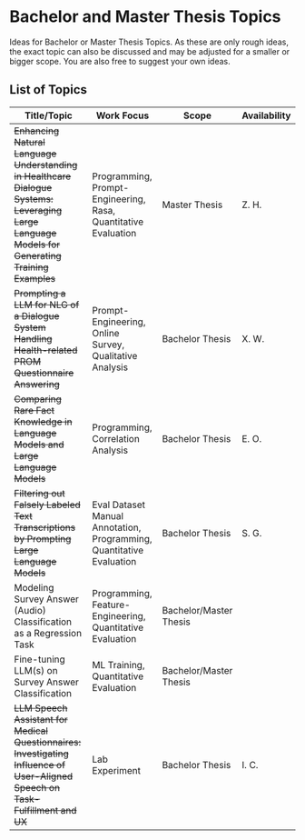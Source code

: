# Bachelor and Master Thesis Topics
Ideas for Bachelor or Master Thesis Topics. As these are only rough ideas, the exact topic can also be discussed and may be adjusted for a smaller or bigger scope. You are also free to suggest your own ideas.


## List of Topics
| Title/Topic |  Work Focus        | Scope |  Availability |
|-------------|---------------|--------------|--------------|
|~~Enhancing Natural Language Understanding in Healthcare Dialogue Systems: Leveraging Large Language Models for Generating Training Examples~~ |  Programming, Prompt-Engineering, Rasa,  Quantitative Evaluation |  Master Thesis  | Z. H.|
|~~Prompting a LLM for NLG of a Dialogue System Handling Health-related PROM Questionnaire Answering~~ | Prompt-Engineering, Online Survey, Qualitative Analysis |  Bachelor Thesis |X. W. |
|~~Comparing Rare Fact Knowledge in Language Models and Large Language Models~~ | Programming, Correlation Analysis | Bachelor Thesis|  E. O. |
|~~Filtering out Falsely Labeled Text Transcriptions by Prompting Large Language Models~~| Eval Dataset Manual Annotation, Programming,  Quantitative Evaluation | Bachelor Thesis | S. G. |
| Modeling Survey Answer (Audio) Classification as a Regression Task | Programming, Feature-Engineering, Quantitative Evaluation |Bachelor/Master Thesis  | |
| Fine-tuning LLM(s) on Survey Answer Classification | ML Training, Quantitative Evaluation | Bachelor/Master Thesis| |
|~~LLM Speech Assistant for Medical Questionnaires: Investigating Influence of User-Aligned Speech on Task-Fulfillment and UX~~| Lab Experiment | Bachelor Thesis | I. C. |

